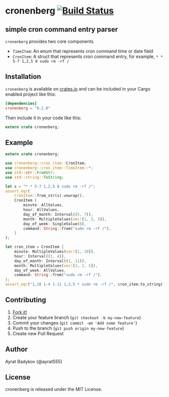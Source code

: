 # cronenberg [![Build Status](https://travis-ci.org/ayrat555/cronenberg.svg?branch=master)](https://travis-ci.org/ayrat555/cronenberg)

## simple cron command entry parser

`cronenberg` provides two core components

* `TimeItem`: An enum that represents cron command time or date field
* `CronItem`: A struct that represents cron command entry, for example, `* * 5-7 1,2,5 8 sudo rm -rf /`

## Installation

`cronenberg` is available on [crates.io](https://crates.io/crates/cronenberg) and can be included in your Cargo enabled project like this:

```toml
[dependencies]
cronenberg = "0.2.0"
```

Then include it in your code like this:

```rust
extern crate cronenberg;
```

## Example

```rust
extern crate cronenberg;

use cronenberg::cron_item::CronItem;
use cronenberg::cron_item::TimeItem::*;
use std::str::FromStr;
use std::string::ToString;

let s = "* * 5-7 1,2,5 8 sudo rm -rf /";
assert_eq!(
    CronItem::from_str(s).unwrap(),
    CronItem {
        minute: AllValues,
        hour: AllValues,
        day_of_month: Interval((5, 7)),
        month: MultipleValues(vec![1, 2, 5]),
        day_of_week: SingleValue(8),
        command: String::from("sudo rm -rf /"),
    }
);

let cron_item = CronItem {
    minute: MultipleValues(vec![1, 10]),
    hour: Interval((1, 4)),
    day_of_month: Interval((1, 11)),
    month: MultipleValues(vec![1, 2, 5]),
    day_of_week: AllValues,
    command: String::from("sudo rm -rf /"),
};
assert_eq!("1,10 1-4 1-11 1,2,5 * sudo rm -rf /", cron_item.to_string());
```

## Contributing

1. [Fork it!](http://github.com/ayrat555/cronenberg/fork)
2. Create your feature branch (`git checkout -b my-new-feature`)
3. Commit your changes (`git commit -am 'Add some feature'`)
4. Push to the branch (`git push origin my-new-feature`)
5. Create new Pull Request

## Author

Ayrat Badykov (@ayrat555)

## License

cronenberg is released under the MIT License.
